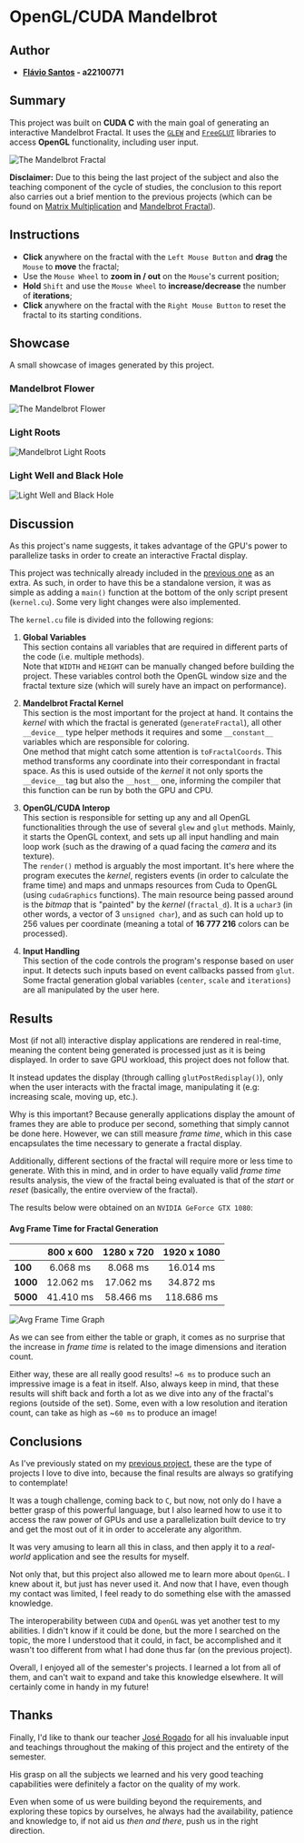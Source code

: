 # **OpenGL/CUDA Mandelbrot**

## Author

- **[Flávio Santos](https://github.com/fs000) - a22100771**

## Summary

This project was built on **CUDA C** with the main goal of generating an interactive Mandelbrot Fractal.
It uses the [`GLEW`](https://glew.sourceforge.net/) and [`FreeGLUT`](https://freeglut.sourceforge.net/) 
libraries to access **OpenGL** functionality, including user input.

![The Mandelbrot Fractal](/images/fractal/mandelbrot_set.png)

**Disclaimer:** Due to this being the last project of the subject and also the teaching component of the 
cycle of studies, the conclusion to this report also carries out a brief mention to the previous projects 
(which can be found on [Matrix Multiplication](https://github.com/fs000/MatrixMultiplication) and 
[Mandelbrot Fractal](https://github.com/fs000/Mandelbrot-Fractal)).

## Instructions

- **Click** anywhere on the fractal with the `Left Mouse Button` and **drag** the `Mouse` to **move** the fractal;
- Use the `Mouse Wheel` to **zoom in / out** on the `Mouse`'s current position;
- **Hold** `Shift` and use the `Mouse Wheel` to **increase/decrease** the number of **iterations**;
- **Click** anywhere on the fractal with the `Right Mouse Button` to reset the fractal to its starting conditions.

## Showcase

A small showcase of images generated by this project.

### Mandelbrot Flower
![The Mandelbrot Flower](/images/fractal/fractal1.png)

### Light Roots
![Mandelbrot Light Roots](/images/fractal/fractal2.png)

### Light Well and Black Hole
![Light Well and Black Hole](/images/fractal/fractal3.png)

## Discussion

As this project's name suggests, it takes advantage of the GPU's power to parallelize tasks in order to 
create an interactive Fractal display.

This project was technically already included in the [previous one](https://github.com/fs000/Mandelbrot-Fractal) 
as an extra. As such, in order to have this be a standalone version, it was as simple as adding a `main()` function 
at the bottom of the only script present (`kernel.cu`). Some very light changes were also implemented.

The `kernel.cu` file is divided into the following regions:

1. **Global Variables**  
 This section contains all variables that are required in different parts of the code (i.e. multiple methods).  
 Note that `WIDTH` and `HEIGHT` can be manually changed before building the project. These variables control 
 both the OpenGL window size and the fractal texture size (which will surely have an impact on performance).

2. **Mandelbrot Fractal Kernel**  
 This section is the most important for the project at hand. It contains the *kernel* with which the fractal 
 is generated (`generateFractal`), all other `__device__` type helper methods it requires and some `__constant__` 
 variables which are responsible for coloring.  
 One method that might catch some attention is `toFractalCoords`. This method transforms any coordinate into 
 their correspondant in fractal space. As this is used outside of the *kernel* it not only sports the `__device__` 
 tag but also the `__host__` one, informing the compiler that this function can be run by both the GPU and CPU.

3. **OpenGL/CUDA Interop**  
 This section is responsible for setting up any and all OpenGL functionalities through the use of several `glew`
 and `glut` methods. Mainly, it starts the OpenGL context, and sets up all input handling and main loop work
 (such as the drawing of a quad facing the *camera* and its texture).  
 The `render()` method is arguably the most important. It's here where the program executes the *kernel*,
 registers events (in order to calculate the frame time) and maps and unmaps resources from Cuda to OpenGL
 (using `cudaGraphics` functions). The main resource being passed around is the *bitmap* that is "painted" by
 the *kernel* (`fractal_d`). It is a `uchar3` (in other words, a vector of 3 `unsigned char`), and as such can
 hold up to 256 values per coordinate (meaning a total of **16 777 216** colors can be processed).

4. **Input Handling**  
 This section of the code controls the program's response based on user input. It detects such inputs based on event 
 callbacks passed from `glut`.  
 Some fractal generation global variables (`center`, `scale` and `iterations`) are all manipulated by the user here.

## Results

Most (if not all) interactive display applications are rendered in real-time, meaning the content being generated is 
processed just as it is being displayed. In order to save GPU workload, this project does not follow that.

It instead updates the display (through calling `glutPostRedisplay()`), only when the user interacts with the fractal 
image, manipulating it (e.g: increasing scale, moving up, etc.).

Why is this important? Because generally applications display the amount of frames they are able to produce per second, 
something that simply cannot be done here. However, we can still measure *frame time*, which in this case encapsulates 
the time necessary to generate a fractal display.

Additionally, different sections of the fractal will require more or less time to generate. With this in mind, and in 
order to have equally valid *frame time* results analysis, the view of the fractal being evaluated is that of the 
*start* or *reset* (basically, the entire overview of the fractal).

The results below were obtained on an `NVIDIA GeForce GTX 1080`:

#### Avg Frame Time for Fractal Generation
|          |  800 x 600  |  1280 x 720  |   1920 x 1080  |
| :------- | :---------: | :----------: | :------------: |
| **100**  |   6.068 ms  |    8.068 ms  |    16.014 ms   |
| **1000** |  12.062 ms  |   17.062 ms  |    34.872 ms   |
| **5000** |  41.410 ms  |   58.466 ms  |   118.686 ms   |

![Avg Frame Time Graph](/images/graphs/avg_time.svg)

As we can see from either the table or graph, it comes as no surprise that the increase in *frame time* is related 
to the image dimensions and iteration count. 

Either way, these are all really good results! ~`6 ms` to produce such an impressive image is a feat in itself.
Also, always keep in mind, that these results will shift back and forth a lot as we dive into any of the fractal's 
regions (outside of the set). Some, even with a low resolution and iteration count, can take as high as ~`60 ms` to 
produce an image! 

## Conclusions

As I've previously stated on my [previous project](https://github.com/fs000/Mandelbrot-Fractal), these are the type 
of projects I love to dive into, because the final results are always so gratifying to contemplate!

It was a tough challenge, coming back to `C`, but now, not only do I have a better grasp of this powerful language, 
but I also learned how to use it to access the raw power of GPUs and use a parallelization built device to try and 
get the most out of it in order to accelerate any algorithm.

It was very amusing to learn all this in class, and then apply it to a *real-world* application and see the results for myself.

Not only that, but this project also allowed me to learn more about `OpenGL`. I knew about it, but just has never 
used it. And now that I have, even though my contact was limited, I feel ready to do something else with the amassed knowledge.

The interoperability between `CUDA` and `OpenGL` was yet another test to my abilities. I didn't know if it could be done, 
but the more I searched on the topic, the more I understood that it could, in fact, be accomplished and it wasn't too 
different from what I had done thus far (on the previous project).

Overall, I enjoyed all of the semester's projects. I learned a lot from all of them, and can't wait to expand and take 
this knowledge elsewhere. It will certainly come in handy in my future!

## Thanks

Finally, I'd like to thank our teacher [José Rogado](https://github.com/jrogado) for all his invaluable input and teachings 
throughout the making of this project and the entirety of the semester.

His grasp on all the subjects we learned and his very good teaching capabilities were definitely a factor on the quality of my work.

Even when some of us were building beyond the requirements, and exploring these topics by ourselves, he always had the availability, 
patience and knowledge to, if not aid us *then and there*, push us in the right direction.
